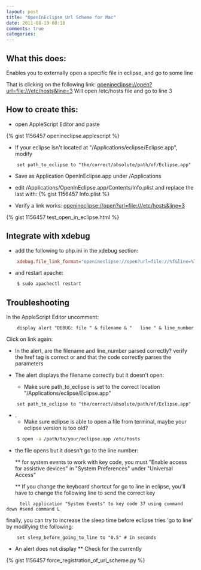 ```yaml
---
layout: post
title: "OpenInEclipse Url Scheme for Mac"
date: 2011-08-19 00:18
comments: true
categories: 
---
```


## What this does:
Enables you to externally open a specific file in eclipse, and go to some line

That is clicking on the following link:
[openineclipse://open?url=file:///etc/hosts&line=3](openineclipse://open?url=file:///etc/hosts&line=3)
Will open /etc/hosts file and go to line 3

## How to create this:

* open AppleScript Editor and paste

{% gist 1156457 openineclipse.applescript %}

* If your eclipse isn't located at "/Applications/eclipse/Eclipse.app", modify  

``` applescript
    set path_to_eclipse to "the/correct/absolute/path/of/Eclipse.app"  
```


* Save as Application OpenInEclipse.app under /Applications
* edit /Applications/OpenInEclipse.app/Contents/Info.plist and replace the last
        </dict>
        </plist>
with: 
{% gist 1156457 Info.plist %}

* Verify a link works:
[openineclipse://open?url=file:///etc/hosts&line=3](openineclipse://open?url=file:///etc/hosts&line=3)

{% gist 1156457 test_open_in_eclipse.html %}

## Integrate with xdebug 

* add the following to php.ini in the xdebug section:


``` ini
    xdebug.file_link_format="openineclipse://open?url=file://%f&line=%l"
```

* and restart apache:


``` bash
    $ sudo apachectl restart
```


## Troubleshooting

In the AppleScript Editor uncomment:

``` applescript
 	display alert "DEBUG: file " & filename & "   line " & line_number
```
 	
Click on link again:

* In the alert, are the filename and line_number parsed correctly? verify the href tag is correct or and that the code correctly parses the parameters

* The alert displays the filename correctly but it doesn't open:

    - Make sure path_to_eclipse is set to the correct location "/Applications/eclipse/Eclipse.app"

``` applescript
    set path_to_eclipse to "the/correct/absolute/path/of/Eclipse.app"  
```

* .
    - Make sure eclipse is able to open a file from terminal, maybe your eclipse version is too old?

``` bash
    $ open -a /path/to/your/eclipse.app /etc/hosts
```

 
* the file opens but it doesn't go to the line number: 

    ** for system events to work with key code, you must "Enable access for assistive devices" in "System Preferences" under "Universal Access"

    ** If you change the keyboard shortcut for go to line in eclipse, you'll have to change the following line to send the correct key

``` applescript
	 tell application "System Events" to key code 37 using command down #send command L 
``` 

finally, you can try to increase the sleep time before eclipse tries 'go to line' by modifying the following:


``` applescript
    set sleep_before_going_to_line to "0.5" # in seconds
``` 


* An alert does not display
** Check for the currently 


{% gist 1156457 force_registration_of_url_scheme.py %}

